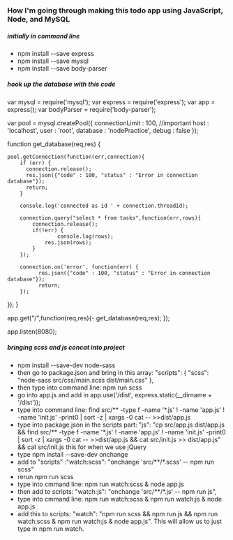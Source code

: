 ### How I'm going through making this todo app using JavaScript, Node, and MySQL

##### initially in command line
- npm install --save express
- npm install --save mysql
- npm install --save body-parser

##### hook up the database with this code

var mysql = require('mysql');
var express = require('express');
var app = express();
var bodyParser = require('body-parser');

var pool = mysql.createPool({
    connectionLimit : 100, //important
    host     : 'localhost',
    user     : 'root',
    database : 'nodePractice',
    debug    :  false
});

function get_database(req,res) {
    
    pool.getConnection(function(err,connection){
        if (err) {
          connection.release();
          res.json({"code" : 100, "status" : "Error in connection database"});
          return;
        }   

        console.log('connected as id ' + connection.threadId);
        
        connection.query("select * from tasks",function(err,rows){
            connection.release();
            if(!err) {
            		console.log(rows);
                res.json(rows);
            }           
        });

        connection.on('error', function(err) {      
              res.json({"code" : 100, "status" : "Error in connection database"});
              return;     
        });
  });
}

app.get("/",function(req,res){-
        get_database(req,res);
});

app.listen(8080);

##### bringing scss and js concat into project
- npm install --save-dev node-sass
- then go to package.json and bring in this array:
  "scripts": {
    "scss": "node-sass src/css/main.scss dist/main.css"
  },
- then type into command line: npm run scss
- go into app.js and add in app.use('/dist', express.static(__dirname + '/dist'));
- type into command line: find src/** -type f -name '*.js' ! -name 'app.js' ! -name 'init.js' -print0 | sort -z | xargs -0 cat -- >>dist/app.js
- type into package.json in the scripts part:
"js": "cp src/app.js dist/app.js && find src/** -type f -name '*.js' ! -name 'app.js' ! -name 'init.js' -print0 | sort -z | xargs -0 cat -- >>dist/app.js && cat src/init.js >> dist/app.js"
&& cat src/init.js this for when we use jQuery
- type npm install --save-dev onchange
- add to "scripts" :"watch:scss": "onchange 'src/**/*.scss' -- npm run scss"
- rerun npm run scss
- type into cmmand line: npm run watch:scss & node app.js
- then add to scripts: "watch:js": "onchange 'src/**/*.js' -- npm run js",
- type into cmmand line: npm run watch:scss & npm run watch:js & node app.js
- add this to scripts: "watch": "npm run scss && npm run js && npm run watch:scss & npm run watch:js & node app.js". 
This will allow us to just type in npm run watch.


































 